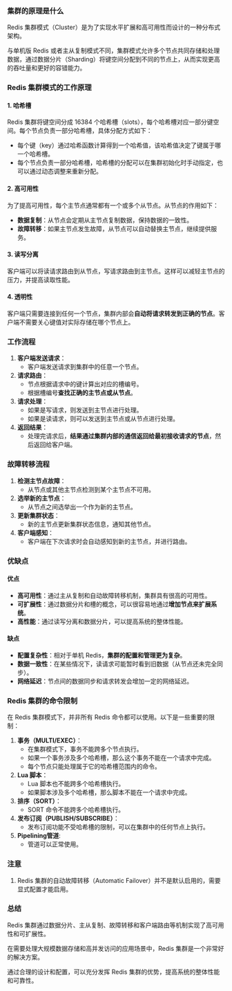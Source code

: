 ### 集群的原理是什么

Redis 集群模式（Cluster）是为了实现水平扩展和高可用性而设计的一种分布式架构。

与单机版 Redis 或者主从复制模式不同，集群模式允许多个节点共同存储和处理数据，通过数据分片（Sharding）将键空间分配到不同的节点上，从而实现更高的吞吐量和更好的容错能力。

### Redis 集群模式的工作原理

#### 1. 哈希槽

Redis 集群将键空间分成 16384 个哈希槽（slots），每个哈希槽对应一部分键空间。每个节点负责一部分哈希槽，具体分配方式如下：

- 每个键（key）通过哈希函数计算得到一个哈希值，该哈希值决定了键属于哪一个哈希槽。
- 每个节点负责一部分哈希槽，哈希槽的分配可以在集群初始化时手动指定，也可以通过动态调整来重新分配。

#### 2. 高可用性

为了提高可用性，每个主节点通常都有一个或多个从节点。从节点的作用如下：

- **数据复制**：从节点会定期从主节点复制数据，保持数据的一致性。
- **故障转移**：如果主节点发生故障，从节点可以自动替换主节点，继续提供服务。

#### 3. 读写分离

客户端可以将读请求路由到从节点，写请求路由到主节点。这样可以减轻主节点的压力，并提高读取性能。

#### 4. 透明性

客户端只需要连接到任何一个节点，集群内部会**自动将请求转发到正确的节点**。客户端不需要关心键值对实际存储在哪个节点上。

### 工作流程

1. **客户端发送请求**：
    - 客户端发送请求到集群中的任意一个节点。
2. **请求路由**：
    - 节点根据请求中的键计算出对应的槽编号。
    - 根据槽编号**查找正确的主节点或从节点**。
3. **请求处理**：
    - 如果是写请求，则发送到主节点进行处理。
    - 如果是读请求，则可以发送到主节点或从节点进行处理。
4. **返回结果**：
    - 处理完请求后，**结果通过集群内部的通信返回给最初接收请求的节点**，然后返回给客户端。

### 故障转移流程

1. **检测主节点故障**：
    - 从节点或其他主节点检测到某个主节点不可用。
2. **选举新的主节点**：
    - 从节点之间选举出一个作为新的主节点。
3. **更新集群状态**：
    - 新的主节点更新集群状态信息，通知其他节点。
4. **客户端感知**：
    - 客户端在下次请求时会自动感知到新的主节点，并进行路由。

### 优缺点

#### 优点

- **高可用性**：通过主从复制和自动故障转移机制，集群具有很高的可用性。
- **可扩展性**：通过数据分片和槽的概念，可以很容易地通过**增加节点来扩展系统**。
- **高性能**：通过读写分离和数据分片，可以提高系统的整体性能。

#### 缺点

- **配置复杂性**：相对于单机 Redis，**集群的配置和管理更为复杂**。
- **数据一致性**：在某些情况下，读请求可能暂时看到旧数据（从节点还未完全同步）。
- **网络延迟**：节点间的数据同步和请求转发会增加一定的网络延迟。

### Redis 集群的命令限制

在 Redis 集群模式下，并非所有 Redis 命令都可以使用。以下是一些重要的限制：

1. **事务（MULTI/EXEC）**：
    - 在集群模式下，事务不能跨多个节点执行。
    - 如果一个事务涉及多个哈希槽，那么这个事务不能在一个请求中完成。
    - 每个节点只能处理属于它的哈希槽范围内的命令。
2. **Lua 脚本**：
    - Lua 脚本也不能跨多个哈希槽执行。
    - 如果脚本涉及多个哈希槽，那么脚本不能在一个请求中完成。
3. **排序（SORT）**：
    - SORT 命令不能跨多个哈希槽执行。
4. **发布订阅（PUBLISH/SUBSCRIBE）**：
    - 发布订阅功能不受哈希槽的限制，可以在集群中的任何节点上执行。
5. **Pipelining管道**:
    - 管道可以正常使用。

### 注意

1. Redis 集群的自动故障转移（Automatic Failover）并不是默认启用的，需要显式配置才能启用。

### 总结

Redis 集群通过数据分片、主从复制、故障转移和客户端路由等机制实现了高可用性和可扩展性。

在需要处理大规模数据存储和高并发访问的应用场景中，Redis 集群是一个非常好的解决方案。

通过合理的设计和配置，可以充分发挥 Redis 集群的优势，提高系统的整体性能和可靠性。